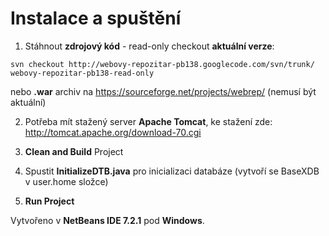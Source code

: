 # Instalace a spuštění #

1. Stáhnout **zdrojový kód** - read-only checkout **aktuální verze**:
```
svn checkout http://webovy-repozitar-pb138.googlecode.com/svn/trunk/ webovy-repozitar-pb138-read-only
```

nebo **.war** archiv na https://sourceforge.net/projects/webrep/ (nemusí být aktuální)

2. Potřeba mít stažený server **Apache Tomcat**, ke stažení zde: http://tomcat.apache.org/download-70.cgi

3. **Clean and Build** Project

4. Spustit **InitializeDTB.java** pro inicializaci databáze (vytvoří se BaseXDB v user.home složce)

5. **Run Project**

Vytvořeno v **NetBeans IDE 7.2.1** pod **Windows**.